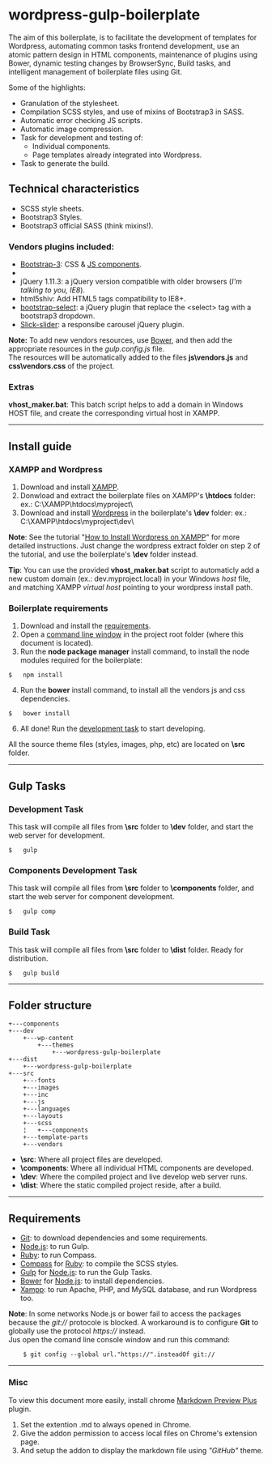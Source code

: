 # wordpress-gulp-boilerplate

The aim of this boilerplate, is to facilitate the development of templates for Wordpress, automating common tasks frontend development, use an atomic pattern design in HTML components, maintenance of plugins using Bower, dynamic testing changes by BrowserSync, Build tasks, and intelligent management of boilerplate files using Git.

Some of the highlights:
- Granulation of the stylesheet. 
- Compilation SCSS styles, and use of mixins of Bootstrap3 in SASS. 
- Automatic error checking JS scripts. 
- Automatic image compression. 
- Task for development and testing of:
    - Individual components.
    - Page templates already integrated into Wordpress.
- Task to generate the build.



## Technical characteristics

- SCSS style sheets.
- Bootstrap3 Styles.
- Bootstrap3 official SASS (think mixins!).


### Vendors plugins included:

- [Bootstrap-3]: CSS & [JS components].
- [Bootstrap-3-SASS]: Mixins.
- jQuery 1.11.3: a jQuery version compatible with older browsers (_I'm talking to you, IE8_).
- html5shiv: Add HTML5 tags compatibility to IE8+.
- [bootstrap-select]: a jQuery plugin that replace the &lt;select&gt; tag with a bootstrap3 dropdown.
- [Slick-slider]: a responsibe carousel jQuery plugin.


**Note:** To add new vendors resources, use [Bower], and then add the appropriate resources in the *gulp.config.js* file.  
The resources will be automatically added to the files **js\vendors.js** and **css\vendors.css** of the project.


### Extras

**vhost_maker.bat**: This batch script helps to add a domain in Windows HOST file, and create the corresponding virtual host in XAMPP.


---

## Install guide 

### XAMPP and Wordpress

1. Download and install [XAMPP].
2. Donwload and extract the boilerplate files on XAMPP's **\htdocs** folder: ex.: C:\XAMPP\htdocs\myproject\
3. Download and install [Wordpress] in the boilerplate's **\dev** folder: ex.: C:\XAMPP\htdocs\myproject\dev\

**Note**:  See the tutorial "[How to Install Wordpress on XAMPP]" for more detailed instructions.
Just change the wordpress extract folder on step 2 of the tutorial, and use the boilerplate's **\dev** folder instead.

**Tip**: You can use the provided **vhost_maker.bat** script to automaticly add a new custom domain (ex.: dev.myproject.local) in your Windows _host_ file, and matching XAMPP _virtual host_ pointing to your wordpress install path.

### Boilerplate requirements

1. Download and install the [requirements](#requirements). 
2. Open a [command line window] in the project root folder (where this document is located).
3. Run the **node package manager** install command, to install the node modules required for the boilerplate:
```
$	npm install
```
4. Run the **bower** install command, to install all the vendors js and css dependencies.
```
$	bower install
```
6. All done! Run the [development task](#development-task) to start developing.



All the source theme files (styles, images, php, etc) are located on **\src** folder.


---



## Gulp Tasks

### Development Task
This task will compile all files from **\src** folder to **\dev** folder, and start the web server for development.

```
$	gulp
```

### Components Development Task
This task will compile all files from **\src** folder to **\components** folder, and start the web server for component development.

```
$	gulp comp
```

### Build Task
This task will compile all files from **\src** folder to **\dist** folder. Ready for distribution.

```
$	gulp build
```

---

## Folder structure
	+---components
	+---dev
		+---wp-content
			+---themes
				+---wordpress-gulp-boilerplate
	+---dist
		+---wordpress-gulp-boilerplate
	+---src
		+---fonts
		+---images
		+---inc
		+---js
		+---languages
		+---layouts
		+---scss
		¦   +---components
		+---template-parts
		+---vendors

- **\src**: Where all project files are developed.
- **\components**: Where all  individual HTML components are developed.
- **\dev**: Where the compiled project and live develop web server runs.
- **\dist**: Where the static compiled project reside, after a build.
	
---	

## Requirements

- [Git]: to download dependencies and some requirements.
- [Node.js]: to run Gulp.
- [Ruby]: to run Compass.
- [Compass] for [Ruby]: to compile the SCSS styles.
- [Gulp] for [Node.js]: to run the Gulp Tasks.
- [Bower] for [Node.js]: to install dependencies.
- [Xampp]: to run Apache, PHP, and MySQL database, and run Wordpress too.


**Note**: In some networks Node.js or bower fail to access the packages because the _git://_ protocole is blocked. A workaround is to configure **Git** to globally use the protocol _https://_ instead.  
Jus open the comand line console window and run this command:
```
	$ git config --global url."https://".insteadOf git://
```
	
---

### Misc
To view this document more easily, install chrome [Markdown Preview Plus] plugin.  

1. Set the extention .md to always opened in Chrome.  
2. Give the addon permission to access local files on Chrome's extension page.  
3. And setup the addon to display the markdown file using _"GitHub"_ theme.  



[Markdown Preview Plus]: https://chrome.google.com/webstore/detail/markdown-preview-plus/febilkbfcbhebfnokafefeacimjdckgl?utm_source=chrome-app-launcher-info-dialog

[Git]: http://git-scm.com/download/win
[Node.js]: http://nodejs.org/dist/v0.12.4/node-v0.12.4-x86.msi
[Ruby]: http://dl.bintray.com/oneclick/rubyinstaller/rubyinstaller-2.2.2.exe
[Compass]: http://compass-style.org/install/
[Gulp]: https://github.com/gulpjs/gulp/blob/master/docs/getting-started.md
[Bower]: http://bower.io/search/
[How to Install Wordpress on XAMPP]: http://www.wikihow.com/Install-Wordpress-on-XAMPP
[Xampp]: https://www.apachefriends.org/download.html
[Wordpress]: https://wordpress.org/download/


[Bootstrap-3]: http://getbootstrap.com/
[JS components]: http://getbootstrap.com/components/
[Bootstrap-3-SASS]: http://www.cheatography.com/lukas238/cheat-sheets/bootstrap3-sass-mixins/
[Bower]: http://bower.io/#install-bower
[better-input-file]: https://github.com/Lukas238/better-input-file
[bootstrap-select]: http://silviomoreto.github.io/bootstrap-select/
[Slick-slider]: http://kenwheeler.github.io/slick/

[command line window]: https://www.youtube.com/watch?v=X3NtiEbNe-c

